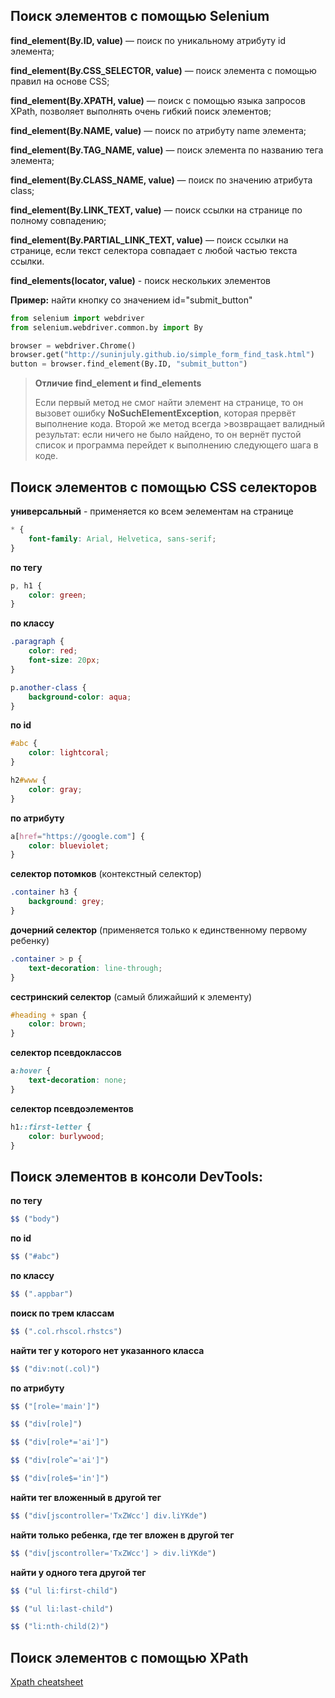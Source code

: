 ## Поиск элементов с помощью Selenium

**find_element(By.ID, value)** — поиск по уникальному атрибуту id элемента;

**find_element(By.CSS_SELECTOR, value)** — поиск элемента с помощью правил на основе CSS;

**find_element(By.XPATH, value)** — поиск с помощью языка запросов XPath, позволяет выполнять очень гибкий поиск элементов;

**find_element(By.NAME, value)** — поиск по атрибуту name элемента;

**find_element(By.TAG_NAME, value)** — поиск элемента по названию тега элемента;

**find_element(By.CLASS_NAME, value)** — поиск по значению атрибута class;

**find_element(By.LINK_TEXT, value)** — поиск ссылки на странице по полному совпадению;

**find_element(By.PARTIAL_LINK_TEXT, value)** — поиск ссылки на странице, если текст селектора совпадает с любой частью текста ссылки.

**find_elements(locator, value)** - поиск нескольких элементов

**Пример:** найти кнопку со значением id="submit_button"
```python
from selenium import webdriver
from selenium.webdriver.common.by import By

browser = webdriver.Chrome()
browser.get("http://suninjuly.github.io/simple_form_find_task.html")
button = browser.find_element(By.ID, "submit_button")
```
>**Отличие find_element и find_elements**
>
>Если первый метод не смог найти элемент на странице, то он вызовет ошибку **NoSuchElementException**, которая прервёт выполнение кода. Второй же метод всегда >возвращает валидный результат: если ничего не было найдено, то он вернёт пустой список и программа перейдет к выполнению следующего шага в коде.

## Поиск элементов с помощью CSS селекторов

**универсальный** - применяется ко всем эелементам на странице
```css
* {
    font-family: Arial, Helvetica, sans-serif;
}
```
**по тегу**
```css
p, h1 {
    color: green;
}
```
**по классу**
```css
.paragraph {
    color: red;
    font-size: 20px;
}
```
```css
p.another-class {
    background-color: aqua;
}
```
**по id**
```css
#abc {
    color: lightcoral;
}
```
```css
h2#www {
    color: gray;
}
```
**по атрибуту**
```css
a[href="https://google.com"] {
    color: blueviolet;
}
```
**селектор потомков** (контекстный селектор)
```css
.container h3 {
    background: grey;
}
```
**дочерний селектор** (применяется только к единственному первому ребенку)
```css
.container > p {
    text-decoration: line-through;
}
```
**сестринский селектор** (самый ближайший к элементу)
```css
#heading + span {
    color: brown;
}
```
**селектор псевдоклассов**
```css
a:hover {
    text-decoration: none;
}
```
**селектор псевдоэлементов**
```css
h1::first-letter {
    color: burlywood;
}
```

## Поиск элементов в консоли DevTools:

**по тегу**
```javascript
$$ ("body")
```
**по id**
```javascript
$$ ("#abc")
```
**по классу**
```javascript
$$ (".appbar")
```
**поиск по трем классам**
```javascript
$$ (".col.rhscol.rhstcs")
```
**найти тег у которого нет указанного класса**
```javascript
$$ ("div:not(.col)")
```
**по атрибуту**
```javascript
$$ ("[role='main']")
```
```javascript
$$ ("div[role]")
```
```javascript
$$ ("div[role*='ai']")
```
```javascript
$$ ("div[role^='ai']")
```
```javascript
$$ ("div[role$='in']")
```
**найти тег вложенный в другой тег**
```javascript
$$ ("div[jscontroller='TxZWcc'] div.liYKde")
```
**найти только ребенка, где тег вложен в другой тег**
```javascript
$$ ("div[jscontroller='TxZWcc'] > div.liYKde")
```
**найти у одного тега другой тег**
```javascript
$$ ("ul li:first-child")
```
```javascript
$$ ("ul li:last-child")
```
```javascript
$$ ("li:nth-child(2)")
```

## Поиск элементов с помощью XPath

[Xpath cheatsheet](https://devhints.io/xpath)
